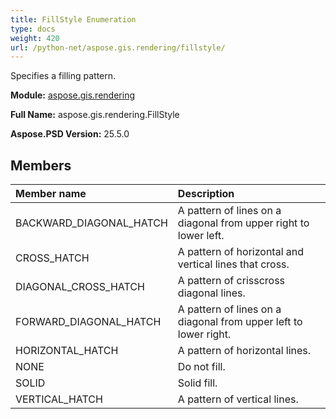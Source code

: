 ```yaml
---
title: FillStyle Enumeration
type: docs
weight: 420
url: /python-net/aspose.gis.rendering/fillstyle/
---
```


Specifies a filling pattern.

**Module:** [aspose.gis.rendering](/psd/python-net/aspose.gis.rendering/)

**Full Name:** aspose.gis.rendering.FillStyle

**Aspose.PSD Version:** 25.5.0

## **Members**
| **Member name** | **Description** |
| :- | :- |
| BACKWARD_DIAGONAL_HATCH | A pattern of lines on a diagonal from upper right to lower left. |
| CROSS_HATCH | A pattern of horizontal and vertical lines that cross. |
| DIAGONAL_CROSS_HATCH | A pattern of crisscross diagonal lines. |
| FORWARD_DIAGONAL_HATCH | A pattern of lines on a diagonal from upper left to lower right. |
| HORIZONTAL_HATCH | A pattern of horizontal lines. |
| NONE | Do not fill. |
| SOLID | Solid fill. |
| VERTICAL_HATCH | A pattern of vertical lines. |
